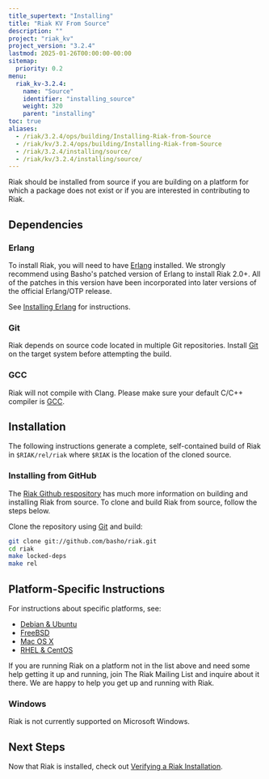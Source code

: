 ```yaml
---
title_supertext: "Installing"
title: "Riak KV From Source"
description: ""
project: "riak_kv"
project_version: "3.2.4"
lastmod: 2025-01-26T00:00:00-00:00
sitemap:
  priority: 0.2
menu:
  riak_kv-3.2.4:
    name: "Source"
    identifier: "installing_source"
    weight: 320
    parent: "installing"
toc: true
aliases:
  - /riak/3.2.4/ops/building/Installing-Riak-from-Source
  - /riak/kv/3.2.4/ops/building/Installing-Riak-from-Source
  - /riak/3.2.4/installing/source/
  - /riak/kv/3.2.4/installing/source/
---
```


[install source erlang]: {{<baseurl>}}riak/kv/3.2.4/setup/installing/source/erlang
[downloads]: {{<baseurl>}}riak/kv/3.2.4/downloads/
[install debian & ubuntu#source]: {{<baseurl>}}riak/kv/3.2.4/setup/installing/debian-ubuntu/#installing-from-source
[install freebsd#source]: {{<baseurl>}}riak/kv/3.2.4/setup/installing/freebsd/#installing-from-source
[install mac osx#source]: {{<baseurl>}}riak/kv/3.2.4/setup/installing/mac-osx/#installing-from-source
[install rhel & centos#source]: {{<baseurl>}}riak/kv/3.2.4/setup/installing/rhel-centos/#installing-from-source
[install verify]: {{<baseurl>}}riak/kv/3.2.4/setup/installing/verify

Riak should be installed from source if you are building on a platform
for which a package does not exist or if you are interested in
contributing to Riak.

## Dependencies

### Erlang

To install Riak, you will need to have [Erlang](http://www.erlang.org/) installed. We strongly recommend using Basho's patched version of Erlang to install Riak 2.0+. All of the patches in this version have been incorporated into later versions of the official Erlang/OTP release.

See [Installing Erlang][install source erlang] for instructions.

### Git

Riak depends on source code located in multiple Git repositories. Install [Git](https://git-scm.com/) on the target system before attempting the build.

### GCC

Riak will not compile with Clang. Please make sure your default C/C++
compiler is [GCC](https://gcc.gnu.org/).

## Installation

The following instructions generate a complete, self-contained build of
Riak in `$RIAK/rel/riak` where `$RIAK` is the location of the cloned source.

### Installing from GitHub

The [Riak Github respository](http://github.com/basho/riak) has much
more information on building and installing Riak from source. To clone
and build Riak from source, follow the steps below.

Clone the repository using [Git](http://git-scm.com) and build:

```bash
git clone git://github.com/basho/riak.git
cd riak
make locked-deps
make rel
```

## Platform-Specific Instructions

For instructions about specific platforms, see:

  * [Debian & Ubuntu][install debian & ubuntu#source]
  * [FreeBSD][install freebsd#source]
  * [Mac OS X][install mac osx#source]
  * [RHEL & CentOS][install rhel & centos#source]

If you are running Riak on a platform not in the list above and need
some help getting it up and running, join The Riak Mailing List and
inquire about it there. We are happy to help you get up and running with
Riak.

### Windows

Riak is not currently supported on Microsoft Windows.

## Next Steps

Now that Riak is installed, check out [Verifying a Riak Installation][install verify].


